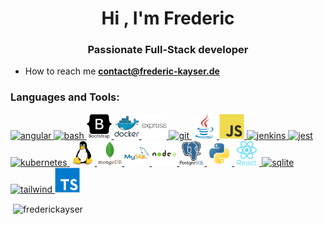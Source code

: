 <h1 align="center">Hi , I'm Frederic</h1>
<h3 align="center">Passionate Full-Stack developer</h3>

-  How to reach me **contact@frederic-kayser.de**

<!--<h3 align="left">Connect with me:</h3>
<p align="left">
<a href="https://linkedin.com/in/frederic-kayser" target="blank"><img align="center" 
src="https://raw.githubusercontent.com/rahuldkjain/github-profile-readme-generator/master/src/images/icons/Social/linked-in-alt.svg" 
alt="frederic-kayser" height="30" width="40" /></a>
</p>-->

<h3 align="left">Languages and Tools:</h3>
<p align="left"> <a href="https://angular.io" target="_blank" rel="noreferrer"> <img 
src="https://angular.io/assets/images/logos/angular/angular.svg" alt="angular" width="40" height="40"/> </a> 
<a href="https://www.gnu.org/software/bash/" target="_blank" rel="noreferrer"> <img 
src="https://www.vectorlogo.zone/logos/gnu_bash/gnu_bash-icon.svg" alt="bash" width="40" height="40"/> </a> 
<a href="https://getbootstrap.com" target="_blank" rel="noreferrer"> <img 
src="https://raw.githubusercontent.com/devicons/devicon/master/icons/bootstrap/bootstrap-plain-wordmark.svg" 
alt="bootstrap" width="40" height="40"/> </a> <a href="https://www.docker.com/" target="_blank" 
rel="noreferrer"> <img 
src="https://raw.githubusercontent.com/devicons/devicon/master/icons/docker/docker-original-wordmark.svg" 
alt="docker" width="40" height="40"/> </a> <a href="https://expressjs.com" target="_blank" rel="noreferrer"> 
<img 
src="https://raw.githubusercontent.com/devicons/devicon/master/icons/express/express-original-wordmark.svg" 
alt="express" width="40" height="40"/> </a> <a href="https://git-scm.com/" target="_blank" rel="noreferrer"> 
<img src="https://www.vectorlogo.zone/logos/git-scm/git-scm-icon.svg" alt="git" width="40" height="40"/> 
</a> <a href="https://www.java.com" target="_blank" rel="noreferrer"> <img 
src="https://raw.githubusercontent.com/devicons/devicon/master/icons/java/java-original.svg" alt="java" 
width="40" height="40"/> </a> <a href="https://developer.mozilla.org/en-US/docs/Web/JavaScript" 
target="_blank" rel="noreferrer"> <img 
src="https://raw.githubusercontent.com/devicons/devicon/master/icons/javascript/javascript-original.svg" 
alt="javascript" width="40" height="40"/> </a> <a href="https://www.jenkins.io" target="_blank" 
rel="noreferrer"> <img src="https://www.vectorlogo.zone/logos/jenkins/jenkins-icon.svg" alt="jenkins" 
width="40" height="40"/> </a> <a href="https://jestjs.io" target="_blank" rel="noreferrer"> <img 
src="https://www.vectorlogo.zone/logos/jestjsio/jestjsio-icon.svg" alt="jest" width="40" height="40"/> </a> 
<a href="https://kubernetes.io" target="_blank" rel="noreferrer"> <img 
src="https://www.vectorlogo.zone/logos/kubernetes/kubernetes-icon.svg" alt="kubernetes" width="40" 
height="40"/> </a> <a href="https://www.linux.org/" target="_blank" rel="noreferrer"> <img 
src="https://raw.githubusercontent.com/devicons/devicon/master/icons/linux/linux-original.svg" alt="linux" 
width="40" height="40"/> </a> <a href="https://www.mongodb.com/" target="_blank" rel="noreferrer"> <img 
src="https://raw.githubusercontent.com/devicons/devicon/master/icons/mongodb/mongodb-original-wordmark.svg" 
alt="mongodb" width="40" height="40"/> </a> <a href="https://www.mysql.com/" target="_blank" 
rel="noreferrer"> <img 
src="https://raw.githubusercontent.com/devicons/devicon/master/icons/mysql/mysql-original-wordmark.svg" 
alt="mysql" width="40" height="40"/> </a> <a href="https://nodejs.org" target="_blank" rel="noreferrer"> 
<img 
src="https://raw.githubusercontent.com/devicons/devicon/master/icons/nodejs/nodejs-original-wordmark.svg" 
alt="nodejs" width="40" height="40"/> </a> <a href="https://www.postgresql.org" target="_blank" 
rel="noreferrer"> <img 
src="https://raw.githubusercontent.com/devicons/devicon/master/icons/postgresql/postgresql-original-wordmark.svg" 
alt="postgresql" width="40" height="40"/> </a> <a href="https://www.python.org" target="_blank" 
rel="noreferrer"> <img 
src="https://raw.githubusercontent.com/devicons/devicon/master/icons/python/python-original.svg" 
alt="python" width="40" height="40"/> </a> <a href="https://reactjs.org/" target="_blank" rel="noreferrer"> 
<img src="https://raw.githubusercontent.com/devicons/devicon/master/icons/react/react-original-wordmark.svg" 
alt="react" width="40" height="40"/> </a> <a href="https://www.sqlite.org/" target="_blank" 
rel="noreferrer"> <img src="https://www.vectorlogo.zone/logos/sqlite/sqlite-icon.svg" alt="sqlite" 
width="40" height="40"/> </a> <a href="https://tailwindcss.com/" target="_blank" rel="noreferrer"> <img 
src="https://www.vectorlogo.zone/logos/tailwindcss/tailwindcss-icon.svg" alt="tailwind" width="40" 
height="40"/> </a> <a href="https://www.typescriptlang.org/" target="_blank" rel="noreferrer"> <img 
src="https://raw.githubusercontent.com/devicons/devicon/master/icons/typescript/typescript-original.svg" 
alt="typescript" width="40" height="40"/> </a> </p>

<p>&nbsp;<img align="center" 
src="https://github-readme-stats.vercel.app/api?username=frederickayser&show_icons=true&locale=en" 
alt="frederickayser" /></p>

